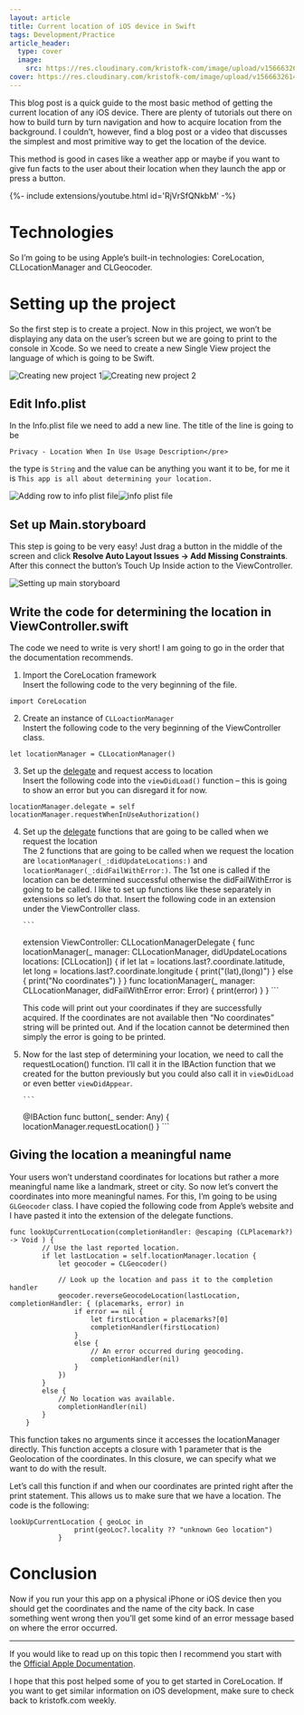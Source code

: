 ```yaml
---
layout: article
title: Current location of iOS device in Swift
tags: Development/Practice
article_header:
  type: cover
  image:
    src: https://res.cloudinary.com/kristofk-com/image/upload/v1566632614/kristofk-com/posts/2018-01-21-location-swift/thumbnail-location-in-swift-min.png
cover: https://res.cloudinary.com/kristofk-com/image/upload/v1566632614/kristofk-com/posts/2018-01-21-location-swift/thumbnail-location-in-swift-min.png
---
```


This blog post is a quick guide to the most basic method of getting the current location of any iOS device. There are plenty of tutorials out there on how to build turn by turn navigation and how to acquire location from the background. I couldn’t, however, find a blog post or a video that discusses the simplest and most primitive way to get the location of the device.

This method is good in cases like a weather app or maybe if you want to give fun facts to the user about their location when they launch the app or press a button.

<div>{%- include extensions/youtube.html id='RjVrSfQNkbM' -%}</div>

# Technologies

So I’m going to be using Apple’s built-in technologies: CoreLocation, CLLocationManager and CLGeocoder.

# Setting up the project

So the first step is to create a project. Now in this project, we won’t be displaying any data on the user’s screen but we are going to print to the console in Xcode. So we need to create a new Single View project the language of which is going to be Swift.

![Creating new project 1](https://res.cloudinary.com/kristofk-com/image/upload/v1566632632/kristofk-com/posts/2018-01-21-location-swift/1-new-proj-1-min-300x216.png)![Creating new project 2](https://res.cloudinary.com/kristofk-com/image/upload/v1566632610/kristofk-com/posts/2018-01-21-location-swift/1-new-proj-2-min-1024x739.png)

## Edit Info.plist

In the Info.plist file we need to add a new line. The title of the line is going to be

```
Privacy - Location When In Use Usage Description</pre>
```

the type is `String` and the value can be anything you want it to be, for me it is `This app is all about determining your location.`

![Adding row to info plist file](https://res.cloudinary.com/kristofk-com/image/upload/v1566632610/kristofk-com/posts/2018-01-21-location-swift/2-info-plist-1-min-221x300.png)![info plist file](https://res.cloudinary.com/kristofk-com/image/upload/v1566632610/kristofk-com/posts/2018-01-21-location-swift/2-info-plist-2-min-300x142.png)

## Set up Main.storyboard

This step is going to be very easy! Just drag a button in the middle of the screen and click **Resolve Auto Layout Issues -> Add Missing Constraints**. After this connect the button’s Touch Up Inside action to the ViewController.

![Setting up main storyboard](https://res.cloudinary.com/kristofk-com/image/upload/v1566632610/kristofk-com/posts/2018-01-21-location-swift/3-main-story-min-300x205.png)

## Write the code for determining the location in ViewController.swift

The code we need to write is very short! I am going to go in the order that the documentation recommends.

1.  Import the CoreLocation framework  
    Insert the following code to the very beginning of the file.

```
import CoreLocation
```

2.  Create an instance of `CLLoactionManager`  
    Instert the following code to the very beginning of the ViewController class.

```
let locationManager = CLLocationManager()
```

3.  Set up the [delegate](https://old.kristofk.com//delegation-swift/) and request access to location  
    Insert the following code into the `viewDidLoad()` function – this is going to show an error but you can disregard it for now.

```
locationManager.delegate = self
locationManager.requestWhenInUseAuthorization()
```

4.  Set up the [delegate](https://old.kristofk.com//delegation-swift/) functions that are going to be called when we request the location  
    The 2 functions that are going to be called when we request the location are `locationManager(_:didUpdateLocations:)` and `locationManager(_:didFailWithError:)`. The 1st one is called if the location can be determined successful otherwise the didFailWithError is going to be called. I like to set up functions like these separately in extensions so let’s do that. Insert the following code in an extension under the ViewController class.

		```
    extension ViewController: CLLocationManagerDelegate {
    	func locationManager(_ manager: CLLocationManager, didUpdateLocations locations: [CLLocation]) {
    		if let lat = locations.last?.coordinate.latitude, let long = locations.last?.coordinate.longitude {
    			print("\(lat),\(long)")
    		} else {
    			print("No coordinates")
    		}
    	}
    	func locationManager(_ manager: CLLocationManager, didFailWithError error: Error) {
    		print(error)
    	}
    }
		```

    This code will print out your coordinates if they are successfully acquired. If the coordinates are not available then “No coordinates” string will be printed out. And if the location cannot be determined then simply the error is going to be printed.

5.  Now for the last step of determining your location, we need to call the requestLocation() function. I’ll call it in the IBAction function that we created for the button previously but you could also call it in `viewDidLoad` or even better `viewDidAppear`.

		```
    @IBAction func button(_ sender: Any) {
    		locationManager.requestLocation()
    }
		```

## Giving the location a meaningful name

Your users won’t understand coordinates for locations but rather a more meaningful name like a landmark, street or city. So now let’s convert the coordinates into more meaningful names. For this, I’m going to be using `GLGeocoder` class. I have copied the following code from Apple’s website and I have pasted it into the extension of the delegate functions.

```
func lookUpCurrentLocation(completionHandler: @escaping (CLPlacemark?) -> Void ) {
		// Use the last reported location.
		if let lastLocation = self.locationManager.location {
			let geocoder = CLGeocoder()

			// Look up the location and pass it to the completion handler
			geocoder.reverseGeocodeLocation(lastLocation, completionHandler: { (placemarks, error) in
				if error == nil {
					let firstLocation = placemarks?[0]
					completionHandler(firstLocation)
				}
				else {
					// An error occurred during geocoding.
					completionHandler(nil)
				}
			})
		}
		else {
			// No location was available.
			completionHandler(nil)
		}
	}
```

This function takes no arguments since it accesses the locationManager directly. This function accepts a closure with 1 parameter that is the Geolocation of the coordinates. In this closure, we can specify what we want to do with the result.

Let’s call this function if and when our coordinates are printed right after the print statement. This allows us to make sure that we have a location. The code is the following:

```
lookUpCurrentLocation { geoLoc in
				print(geoLoc?.locality ?? "unknown Geo location")
			}
```

# Conclusion

Now if you run your this app on a physical iPhone or iOS device then you should get the coordinates and the name of the city back. In case something went wrong then you’ll get some kind of an error message based on where the error occurred.

* * *

If you would like to read up on this topic then I recommend you start with the [Official Apple Documentation](https://developer.apple.com/documentation/corelocation).

I hope that this post helped some of you to get started in CoreLocation. If you want to get similar information on iOS development, make sure to check back to kristofk.com weekly.
